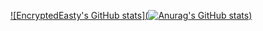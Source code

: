 [![EncryptedEasty's GitHub stats](![Anurag's GitHub stats](https://github-readme-stats.vercel.app/api?username=EncryptedEasty&theme=dark&show_icons=true))](https://github.com/anuraghazra/github-readme-stats)
